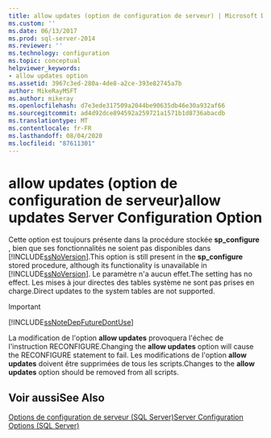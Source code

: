 ```yaml
---
title: allow updates (option de configuration de serveur) | Microsoft Docs
ms.custom: ''
ms.date: 06/13/2017
ms.prod: sql-server-2014
ms.reviewer: ''
ms.technology: configuration
ms.topic: conceptual
helpviewer_keywords:
- allow updates option
ms.assetid: 3967c3ed-280a-4de8-a2ce-393e82745a7b
author: MikeRayMSFT
ms.author: mikeray
ms.openlocfilehash: d7e3ede317509a2044be90635db46e30a932af66
ms.sourcegitcommit: ad4d92dce894592a259721a1571b1d8736abacdb
ms.translationtype: MT
ms.contentlocale: fr-FR
ms.lasthandoff: 08/04/2020
ms.locfileid: "87611301"
---
```

# <a name="allow-updates-server-configuration-option"></a><span data-ttu-id="4023d-102">allow updates (option de configuration de serveur)</span><span class="sxs-lookup"><span data-stu-id="4023d-102">allow updates Server Configuration Option</span></span>
  <span data-ttu-id="4023d-103">Cette option est toujours présente dans la procédure stockée **sp_configure** , bien que ses fonctionnalités ne soient pas disponibles dans [!INCLUDE[ssNoVersion](../../includes/ssnoversion-md.md)].</span><span class="sxs-lookup"><span data-stu-id="4023d-103">This option is still present in the **sp_configure** stored procedure, although its functionality is unavailable in [!INCLUDE[ssNoVersion](../../includes/ssnoversion-md.md)].</span></span> <span data-ttu-id="4023d-104">Le paramètre n'a aucun effet.</span><span class="sxs-lookup"><span data-stu-id="4023d-104">The setting has no effect.</span></span> <span data-ttu-id="4023d-105">Les mises à jour directes des tables système ne sont pas prises en charge.</span><span class="sxs-lookup"><span data-stu-id="4023d-105">Direct updates to the system tables are not supported.</span></span>  
  
> [!IMPORTANT]  
>  [!INCLUDE[ssNoteDepFutureDontUse](../../includes/ssnotedepfuturedontuse-md.md)]  
  
 <span data-ttu-id="4023d-106">La modification de l'option **allow updates** provoquera l'échec de l'instruction RECONFIGURE.</span><span class="sxs-lookup"><span data-stu-id="4023d-106">Changing the **allow updates** option will cause the RECONFIGURE statement to fail.</span></span> <span data-ttu-id="4023d-107">Les modifications de l'option **allow updates** doivent être supprimées de tous les scripts.</span><span class="sxs-lookup"><span data-stu-id="4023d-107">Changes to the **allow updates** option should be removed from all scripts.</span></span>  
  
## <a name="see-also"></a><span data-ttu-id="4023d-108">Voir aussi</span><span class="sxs-lookup"><span data-stu-id="4023d-108">See Also</span></span>  
 [<span data-ttu-id="4023d-109">Options de configuration de serveur &#40;SQL Server&#41;</span><span class="sxs-lookup"><span data-stu-id="4023d-109">Server Configuration Options &#40;SQL Server&#41;</span></span>](server-configuration-options-sql-server.md)  
  
  
